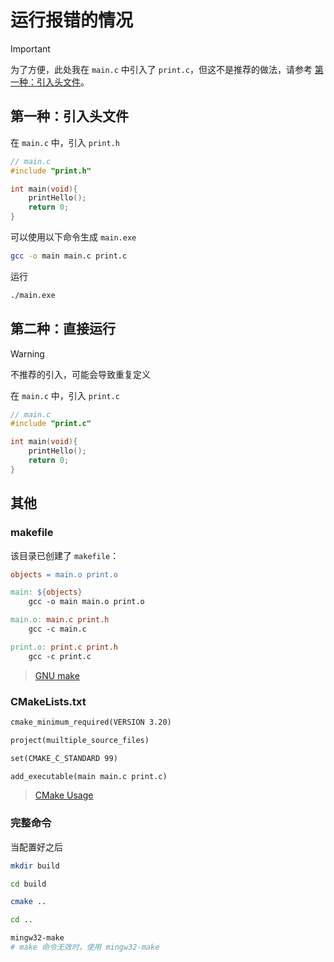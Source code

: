 # 运行报错的情况

> [!IMPORTANT]
>
> 为了方便，此处我在 `main.c` 中引入了 `print.c`，但这不是推荐的做法，请参考 [第一种：引入头文件](#第一种：直接运行)。

## 第一种：引入头文件

在 `main.c` 中，引入 `print.h`

```c
// main.c
#include "print.h"

int main(void){
    printHello();
    return 0;
}
```

可以使用以下命令生成 `main.exe`

```sh
gcc -o main main.c print.c
```

运行

```sh
./main.exe
```

## 第二种：直接运行

> [!WARNING]
>
> 不推荐的引入，可能会导致重复定义

在 `main.c` 中，引入 `print.c`

```c
// main.c
#include "print.c"

int main(void){
	printHello();
	return 0;
}
```

## 其他

### makefile

该目录已创建了 `makefile`：

```makefile
objects = main.o print.o

main: ${objects}
	gcc -o main main.o print.o

main.o: main.c print.h
	gcc -c main.c

print.o: print.c print.h
	gcc -c print.c
```

> [GNU make](https://www.gnu.org/software/make/manual/make.html)

### CMakeLists.txt

```txt
cmake_minimum_required(VERSION 3.20)

project(muiltiple_source_files)

set(CMAKE_C_STANDARD 99)

add_executable(main main.c print.c)
```

> [CMake Usage](https://cmake.org/cmake/help/book/mastering-cmake/chapter/Getting%20Started.html)

### 完整命令

当配置好之后

```sh
mkdir build

cd build

cmake ..

cd ..

mingw32-make
# make 命令无效时，使用 mingw32-make
```
